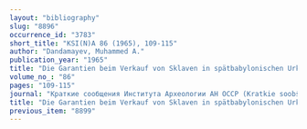 ```yaml
---
layout: "bibliography"
slug: "8896"
occurrence_id: "3783"
short_title: "KSI(N)A 86 (1965), 109-115"
author: "Dandamayev, Muhammed A."
publication_year: "1965"
title: "Die Garantien beim Verkauf von Sklaven in spätbabylonischen Urkunden (in Russ.)"
volume_no_: "86"
pages: "109-115"
journal: "Краткие сообщения Института Археологии АН ОССР (Kratkie soobŝenija Instituta Arheologii AN OSSR)"
title: "Die Garantien beim Verkauf von Sklaven in spätbabylonischen Urkunden (in Russ.)"
previous_item: "8899"
---
```

